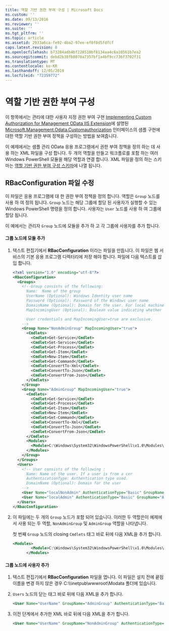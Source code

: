 ```yaml
---
title: 역할 기반 권한 부여 구성 | Microsoft Docs
ms.custom: ''
ms.date: 09/13/2016
ms.reviewer: ''
ms.suite: ''
ms.tgt_pltfrm: ''
ms.topic: article
ms.assetid: 2933a6ca-fe92-4ba2-97ee-ef0f0d5fdfcf
caps.latest.revision: 8
ms.openlocfilehash: b73284adb4bf228510bf8134aa4c6a10561b7ea2
ms.sourcegitcommit: debd2b38fb8070a7357bf1a4bf9cc736f3702f31
ms.translationtype: MT
ms.contentlocale: ko-KR
ms.lasthandoff: 12/05/2019
ms.locfileid: "72359772"
---
```

# <a name="configuring-role-based-authorization"></a>역할 기반 권한 부여 구성

이 항목에서는 관리에 대한 사용자 지정 권한 부여 구현 [Implementing Custom Authorization for Management OData IIS Extension](./implementing-custom-authorization-for-a-management-odata-web-service.md)에 설명된 [Microsoft.Management.Odata.Customauthorization](/dotnet/api/Microsoft.Management.Odata.CustomAuthorization) 인터페이스의 샘플 구현에 대한 역할 기반 권한 부여 정책을 구성하는 방법을 보여줍니다.

이 예제에서는 샘플 관리 OData 응용 프로그램에서 권한 부여 정책을 정의 하는 데 사용 하는 XML 파일을 구성 합니다. 두 개의 역할을 만들고 워크플로를 포함 하는 여러 Windows PowerShell 모듈을 해당 역할과 연결 합니다. XML 파일을 정의 하는 스키마는 [역할 기반 권한 부여 구성 스키마](./role-based-authorization-configuration-schema.md)에 나열 됩니다.

## <a name="modifying-the-rbacconfigurationxml-file"></a>RBacConfiguration 파일 수정

이 파일은 응용 프로그램에 대 한 권한 부여 정책을 정의 합니다. 역할은 `Group` 노드를 사용 하 여 정의 됩니다. `Group` 노드는 해당 그룹에 할당 된 사용자가 실행할 수 있는 Windows PowerShell 명령을 정의 합니다. 사용자는 `User` 노드를 사용 하 여 그룹에 할당 됩니다.

이 예에서는 관리자 `Group` 노드에 모듈을 추가 하 고 각 그룹에 사용자를 추가 합니다.

#### <a name="adding-a-module-to-a-group-node"></a>그룹 노드에 모듈 추가

1. 텍스트 편집기에서 **RBacConfiguration** 이라는 파일을 만듭니다. 이 파일은 웹 서비스의 기본 응용 프로그램 디렉터리에 저장 해야 합니다. 파일에 다음 텍스트를 삽입 합니다.

   ```xml
   <?xml version="1.0" encoding="utf-8"?>
   <RbacConfiguration>
     <Groups>
       <!--Group consists of the following:
         Name:  Name of the group
         UserName (Optional): Windows Identity user name
         Password (Optional): Password of the Windows user name
         DomainName (Optional): Domain for the user. For local machine account either do not include them or give the machine name. Do not give empty string
         MapIncomingUser (Optional): Boolean value indicating whether to execute cmdlet in the context of network client.

         User credentials and MapIncomingUser=true are exclusive.
       -->
       <Group Name="NonAdminGroup" MapIncomingUser="true">
         <Cmdlets>
           <Cmdlet>Get-Service</Cmdlet>
           <Cmdlet>Set-Service</Cmdlet>
           <Cmdlet>Get-Process</Cmdlet>
           <Cmdlet>Get-Item</Cmdlet>
           <Cmdlet>New-Item</Cmdlet>
           <Cmdlet>Get-Command</Cmdlet>
           <Cmdlet>ConvertTo-Xml</Cmdlet>
           <Cmdlet>ConvertTo-Json</Cmdlet>
           <Cmdlet>ConvertFrom-Json</Cmdlet>
         </Cmdlets>
       </Group>
       <Group Name="AdminGroup" MapIncomingUser="true">
         <Cmdlets>
           <Cmdlet>Get-Service</Cmdlet>
           <Cmdlet>Get-Process</Cmdlet>
           <Cmdlet>Get-Item</Cmdlet>
           <Cmdlet>New-Item</Cmdlet>
           <Cmdlet>Get-Command</Cmdlet>
           <Cmdlet>ConvertTo-Xml</Cmdlet>
           <Cmdlet>ConvertTo-Json</Cmdlet>
           <Cmdlet>ConvertFrom-Json</Cmdlet>
         </Cmdlets>
         <Modules>
           <Module>C:\Windows\System32\WindowsPowerShell\v1.0\Modules\ServerManager\ServerManager.psd1</Module>
         </Modules>
       </Group>
     </Groups>
     <Users>
       <!-- User consists of the following :
         Name: Name of the user. If a user is from a cer
         AuthenticationType: Authentication type used.
         DomainName (Optional): Domain for the user
       -->
       <User Name="localNonAdmin" AuthenticationType="Basic" GroupName="NonAdminGroup" />
       <User Name="localAdmin" AuthenticationType="Basic" GroupName="AdminGroup" />
     </Users>
   </RbacConfiguration>
   ```

2. 이 파일에는 두 개의 `Group` 노드가 포함 되어 있습니다. 이러한 두 역할은이 예제에서 사용 되는 두 역할, `NonAdminGroup` 및 `AdminGroup` 역할을 나타냅니다.

   첫 번째 `Group` 노드의 closing `Cmdlets` 태그 바로 뒤에 다음 XML을 추가 합니다.

   ```xml
   <Modules>
           <Module>C:\Windows\System32\WindowsPowerShell\v1.0\Modules\ServerManager\ServerManager.psd1</Module>
         </Modules>
   ```

#### <a name="adding-a-user-to-a-group-node"></a>그룹 노드에 사용자 추가

1. 텍스트 편집기에서 **RBacConfiguration** 파일을 엽니다. 이 파일은 설치 전에 끝점 이름을 변경 하지 않은 경우 C:\\\inetpub\wwwroot\Modata 폴더에 있습니다.

2. `Users` 노드의 닫는 태그 바로 뒤에 다음 XML을 추가 합니다.

   ```xml
   <User Name="UserName" GroupName="AdminGroup" AuthenticationType="Basic" DomainName="DomainName"/>
   ```

3. 이전 단계에서 추가한 XML 바로 뒤에 다음 XML을 추가 합니다.

   ```xml
   <User Name="UserName" GroupName="NonAdminGroup" AuthenticationType="Basic" DomainName="DomainName"/>
   ```